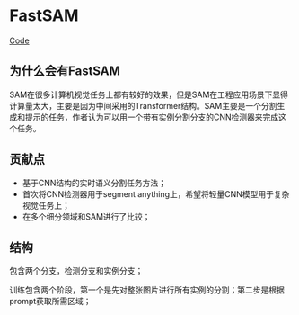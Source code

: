# FastSAM

[Code](https://github.com/CASIA-IVA-Lab/FastSAM)

## 为什么会有FastSAM

SAM在很多计算机视觉任务上都有较好的效果，但是SAM在工程应用场景下显得计算量太大，主要是因为中间采用的Transformer结构。SAM主要是一个分割生成和提示的任务，作者认为可以用一个带有实例分割分支的CNN检测器来完成这个任务。

## 贡献点

* 基于CNN结构的实时语义分割任务方法；
* 首次将CNN检测器用于segment anything上，希望将轻量CNN模型用于复杂视觉任务上；
* 在多个细分领域和SAM进行了比较；

## 结构

包含两个分支，检测分支和实例分支；

训练包含两个阶段，第一个是先对整张图片进行所有实例的分割；第二步是根据prompt获取所需区域；
